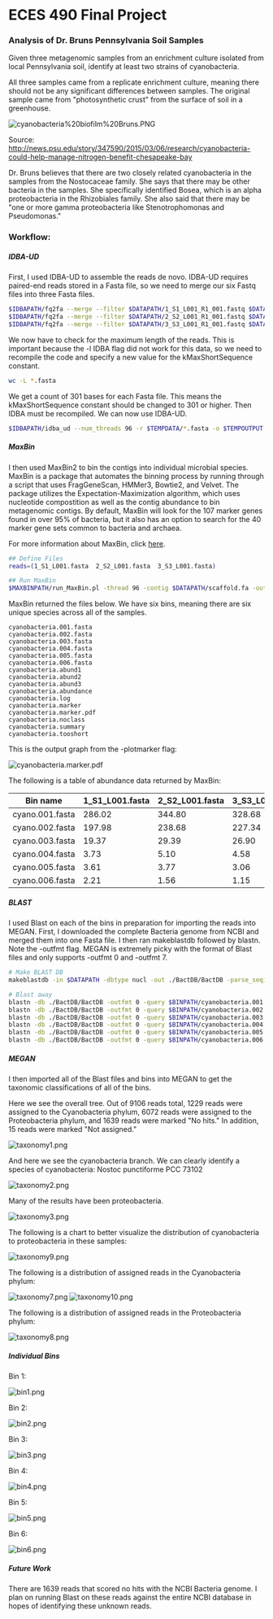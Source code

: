 # ECES 490 Final Project
### Analysis of Dr. Bruns Pennsylvania Soil Samples

Given three metagenomic samples from an enrichment culture isolated from local Pennsylvania soil, identify at least two strains of cyanobacteria.

All three samples came from a replicate enrichment culture, meaning there should not be any significant differences between samples. The original sample came from "photosynthetic crust" from the surface of soil in a greenhouse.

![cyanobacteria%20biofilm%20Bruns.PNG](http://news.psu.edu/sites/default/files/styles/threshold-992/public/cyanobacteria%20biofilm%20Bruns.PNG "cyanobacteria biofilm Bruns.PNG")

Source: http://news.psu.edu/story/347590/2015/03/06/research/cyanobacteria-could-help-manage-nitrogen-benefit-chesapeake-bay

Dr. Bruns believes that there are two closely related cyanobacteria in the samples from the Nostocaceae family. She says that there may be other bacteria in the samples. She specifically identified Bosea, which is an alpha proteobacteria in the Rhizobiales family. She also said that there may be "one or more gamma proteobacteria like Stenotrophomonas and Pseudomonas."

### Workflow:

##### IDBA-UD
First, I used IDBA-UD to assemble the reads de novo. IDBA-UD requires paired-end reads stored in a Fasta file, so we need to merge our six Fastq files into three Fasta files.

```bash
$IDBAPATH/fq2fa --merge --filter $DATAPATH/1_S1_L001_R1_001.fastq $DATAPATH/1_S1_L001_R2_001.fastq $TEMPPATH/1_S1_L001.fasta
$IDBAPATH/fq2fa --merge --filter $DATAPATH/2_S2_L001_R1_001.fastq $DATAPATH/2_S2_L001_R2_001.fastq $TEMPPATH/2_S2_L001.fasta
$IDBAPATH/fq2fa --merge --filter $DATAPATH/3_S3_L001_R1_001.fastq $DATAPATH/3_S3_L001_R2_001.fastq $TEMPPATH/3_S3_L001.fasta
```

We now have to check for the maximum length of the reads. This is important because the -l IDBA flag did not work for this data, so we need to recompile the code and specify a new value for the kMaxShortSequence constant.

```bash
wc -L *.fasta
```

We get a count of 301 bases for each Fasta file. This means the kMaxShortSequence constant should be changed to 301 or higher. Then IDBA must be recompiled. We can now use IDBA-UD.

```bash
$IDBAPATH/idba_ud --num_threads 96 -r $TEMPDATA/*.fasta -o $TEMPOUTPUT
```

##### MaxBin

I then used MaxBin2 to bin the contigs into individual microbial species. MaxBin is a package that automates the binning process by running through a script that uses FragGeneScan, HMMer3, Bowtie2, and Velvet. The package utilizes the Expectation-Maximization algorithm, which uses nucleotide compostition as well as the contig abundance to bin metagenomic contigs. By default, MaxBin will look for the 107 marker genes found in over 95% of bacteria, but it also has an option to search for the 40 marker gene sets common to bacteria and archaea.

For more information about MaxBin, click [here](http://downloads.jbei.org/data/microbial_communities/MaxBin/MaxBin.html).

```bash
## Define Files
reads=(1_S1_L001.fasta  2_S2_L001.fasta  3_S3_L001.fasta)

## Run MaxBin
$MAXBINPATH/run_MaxBin.pl -thread 96 -contig $DATAPATH/scaffold.fa -out cyanobacteria -plotmarker -reads $READSPATH/${reads[0]} -reads2 $READSPATH/${reads[1]} -reads3 $READSPATH/${reads[2]}
```

MaxBin returned the files below. We have six bins, meaning there are six unique species across all of the samples.

```
cyanobacteria.001.fasta
cyanobacteria.002.fasta
cyanobacteria.003.fasta
cyanobacteria.004.fasta
cyanobacteria.005.fasta
cyanobacteria.006.fasta
cyanobacteria.abund1
cyanobacteria.abund2
cyanobacteria.abund3
cyanobacteria.abundance
cyanobacteria.log
cyanobacteria.marker
cyanobacteria.marker.pdf
cyanobacteria.noclass
cyanobacteria.summary
cyanobacteria.tooshort
```

This is the output graph from the -plotmarker flag:

![cyanobacteria.marker.pdf](https://github.com/EricJMarti/ECES490-Project/blob/master/cyanobacteria.marker.jpg?raw=true "cyanobacteria.marker.pdf")

The following is a table of abundance data returned by MaxBin:

| Bin name        | 1_S1_L001.fasta | 2_S2_L001.fasta | 3_S3_L001.fasta |
|-----------------|-----------------|-----------------|-----------------|
| cyano.001.fasta | 286.02          | 344.80          | 328.68          |
| cyano.002.fasta | 197.98          | 238.68          | 227.34          |
| cyano.003.fasta | 19.37           | 29.39           | 26.90           |
| cyano.004.fasta | 3.73            | 5.10            | 4.58            |
| cyano.005.fasta | 3.61            | 3.77            | 3.06            |
| cyano.006.fasta | 2.21            | 1.56            | 1.15            |

##### BLAST

I used Blast on each of the bins in preparation for importing the reads into MEGAN. First, I downloaded the complete Bacteria genome from NCBI and merged them into one Fasta file. I then ran makeblastdb followed by blastn. Note the -outfmt flag. MEGAN is extremely picky with the format of Blast files and only supports -outfmt 0 and -outfmt 7.

```bash
# Make BLAST DB
makeblastdb -in $DATAPATH -dbtype nucl -out ./BactDB/BactDB -parse_seqids

# Blast away
blastn -db ./BactDB/BactDB -outfmt 0 -query $BINPATH/cyanobacteria.001.fasta -out cyanobacteria.001.fasta.blast -num_threads 96
blastn -db ./BactDB/BactDB -outfmt 0 -query $BINPATH/cyanobacteria.002.fasta -out cyanobacteria.002.fasta.blast -num_threads 96
blastn -db ./BactDB/BactDB -outfmt 0 -query $BINPATH/cyanobacteria.003.fasta -out cyanobacteria.003.fasta.blast -num_threads 96
blastn -db ./BactDB/BactDB -outfmt 0 -query $BINPATH/cyanobacteria.004.fasta -out cyanobacteria.004.fasta.blast -num_threads 96
blastn -db ./BactDB/BactDB -outfmt 0 -query $BINPATH/cyanobacteria.005.fasta -out cyanobacteria.005.fasta.blast -num_threads 96
blastn -db ./BactDB/BactDB -outfmt 0 -query $BINPATH/cyanobacteria.006.fasta -out cyanobacteria.006.fasta.blast -num_threads 96
```

##### MEGAN

I then imported all of the Blast files and bins into MEGAN to get the taxonomic classifications of all of the bins.

Here we see the overall tree. Out of 9106 reads total, 1229 reads were assigned to the Cyanobacteria phylum, 6072 reads were assigned to the Proteobacteria phylum, and 1639 reads were marked "No hits." In addition, 15 reads were marked "Not assigned."

![taxonomy1.png](https://github.com/EricJMarti/ECES490-Project/blob/master/taxonomy1.png?raw=true "taxonomy1.png")

And here we see the cyanobacteria branch. We can clearly identify a species of cyanobacteria: Nostoc punctiforme PCC 73102

![taxonomy2.png](https://github.com/EricJMarti/ECES490-Project/blob/master/taxonomy2.png?raw=true "taxonomy2.png")

Many of the results have been proteobacteria.

![taxonomy3.png](https://github.com/EricJMarti/ECES490-Project/blob/master/taxonomy3.png?raw=true "taxonomy3.png")

The following is a chart to better visualize the distribution of cyanobacteria to proteobacteria in these samples:

![taxonomy9.png](https://github.com/EricJMarti/ECES490-Project/blob/master/taxonomy9.png?raw=true "taxonomy9.png")

The following is a distribution of assigned reads in the Cyanobacteria phylum:

![taxonomy7.png](https://github.com/EricJMarti/ECES490-Project/blob/master/taxonomy7.png?raw=true "taxonomy7.png")
![taxonomy10.png](https://github.com/EricJMarti/ECES490-Project/blob/master/taxonomy10.png?raw=true "taxonomy10.png")

The following is a distribution of assigned reads in the Proteobacteria phylum:

![taxonomy8.png](https://github.com/EricJMarti/ECES490-Project/blob/master/taxonomy8.png?raw=true "taxonomy8.png")

##### Individual Bins

Bin 1:

![bin1.png](https://github.com/EricJMarti/ECES490-Project/blob/master/bin1.png?raw=true "bin1.png")

Bin 2:

![bin2.png](https://github.com/EricJMarti/ECES490-Project/blob/master/bin2.png?raw=true "bin2.png")

Bin 3:

![bin3.png](https://github.com/EricJMarti/ECES490-Project/blob/master/bin3.png?raw=true "bin3.png")

Bin 4:

![bin4.png](https://github.com/EricJMarti/ECES490-Project/blob/master/bin4.png?raw=true "bin4.png")

Bin 5:

![bin5.png](https://github.com/EricJMarti/ECES490-Project/blob/master/bin5.png?raw=true "bin5.png")

Bin 6:

![bin6.png](https://github.com/EricJMarti/ECES490-Project/blob/master/bin6.png?raw=true "bin6.png")

##### Future Work

There are 1639 reads that scored no hits with the NCBI Bacteria genome. I plan on running Blast on these reads against the entire NCBI database in hopes of identifying these unknown reads. 

